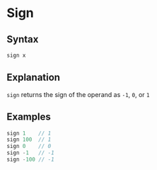 # Sign

## Syntax
```swift
sign x
```

## Explanation
`sign` returns the sign of the operand as `-1`, `0`, or `1`

## Examples

```swift
sign 1    // 1
sign 100  // 1
sign 0    // 0
sign -1   // -1
sign -100 // -1
```